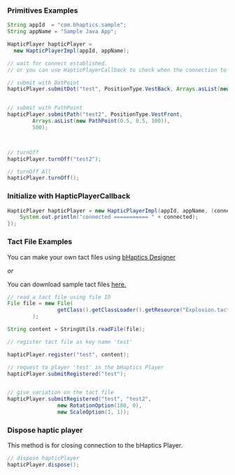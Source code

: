 ### Primitives Examples
```java
String appId  = "com.bhaptics.sample";
String appName = "Sample Java App";

HapticPlayer hapticPlayer = 
  new HapticPlayerImpl(appId, appName);

// wait for connect established. 
// or you can use HapticPlayerCallback to check when the connection to the `bHaptics Player` is established.

// submit with DotPoint
hapticPlayer.submitDot("test", PositionType.VestBack, Arrays.asList(new DotPoint(motorIndex, 100), 200);


// submit with PathPoint
hapticPlayer.submitPath("test2", PositionType.VestFront,
        Arrays.asList(new PathPoint(0.5, 0.5, 100)),
        500);



// turnOff
hapticPlayer.turnOff("test2");

// turnOff All 
hapticPlayer.turnOff();

```

### Initialize with HapticPlayerCallback
```java
HapticPlayer hapticPlayer = new HapticPlayerImpl(appId, appName, (connected) -> {
    System.out.println("connected =========== " + connected);
});

```

### Tact File Examples 
You can make your own tact files using [bHaptics Designer](https://designer.bhaptics.com)

_or_ 

You can download sample tact files [here.](https://github.com/bhaptics/haptic-guide) 


```java
// read a tact file using file IO
File file = new File(
                getClass().getClassLoader().getResource("Explosion.tact").getFile()
        );

String content = StringUtils.readFile(file);

// register tact file as key name 'test'

hapticPlayer.register("test", content);

// request to player 'test' in the bHaptics Player
hapticPlayer.submitRegistered("test");


// give variation on the tact file
hapticPlayer.submitRegistered("test", "test2",
                new RotationOption(180, 0),
                new ScaleOption(1, 1));
```


### Dispose haptic player 
This method is for closing connection to the bHaptics Player.
```java
// dispose hapticPlayer
hapticPlayer.dispose();

```
